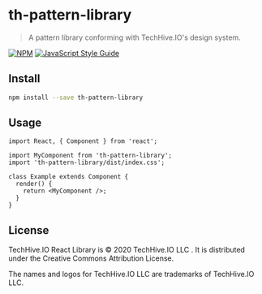 # th-pattern-library

> A pattern library conforming with TechHive.IO&#x27;s design system.

[![NPM](https://img.shields.io/npm/v/th-pattern-library.svg)](https://www.npmjs.com/package/th-pattern-library) [![JavaScript Style Guide](https://img.shields.io/badge/code_style-standard-brightgreen.svg)](https://standardjs.com)

## Install

```bash
npm install --save th-pattern-library
```

## Usage

```tsx
import React, { Component } from 'react';

import MyComponent from 'th-pattern-library';
import 'th-pattern-library/dist/index.css';

class Example extends Component {
  render() {
    return <MyComponent />;
  }
}
```

## License

TechHive.IO React Library is © 2020 TechHive.IO LLC . It is distributed under the Creative Commons Attribution License.

The names and logos for TechHive.IO LLC are trademarks of TechHive.IO LLC.
